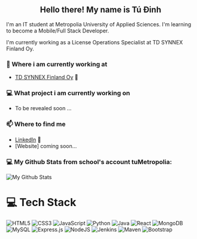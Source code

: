<h2 align="center">Hello there! My name is Tú Đinh</h2>
<p align="left">I'm an IT student at Metropolia University of Applied Sciences. I'm learning to become a Mobile/Full Stack Developer.
  
I'm currently working as a License Operations Specialist at TD SYNNEX Finland Oy. 


### 💼 Where i am currently working at
- [TD SYNNEX Finland Oy](https://fi.tdsynnex.com/) 💼 


### 💻 What project i am currently working on
- To be revealed soon ...


### 📫 Where to find me
- [LinkedIn](https://www.linkedin.com/in/mitu-dinh/) 💼
- [Website] coming soon...


### 💻 My Github Stats from school's account tuMetropolia:
![My Github Stats](https://github-readme-stats.vercel.app/api?username=tuMetropolia&show_icons=true&theme=radical)

# 💻 Tech Stack
<!-- Badges from https://github.com/Ileriayo/markdown-badges -->
![HTML5](https://img.shields.io/badge/html5-%23E34F26.svg?style=for-the-badge&logo=html5&logoColor=white)
![CSS3](https://img.shields.io/badge/css3-%231572B6.svg?style=for-the-badge&logo=css3&logoColor=white)
![JavaScript](https://img.shields.io/badge/javascript-%23323330.svg?style=for-the-badge&logo=javascript&logoColor=%23F7DF1E)
![Python](https://img.shields.io/badge/python-3670A0?style=for-the-badge&logo=python&logoColor=ffdd54)
![Java](https://img.shields.io/badge/java-%23ED8B00.svg?style=for-the-badge&logo=openjdk&logoColor=white)
![React](https://img.shields.io/badge/react-%2320232a.svg?style=for-the-badge&logo=react&logoColor=%2361DAFB)
![MongoDB](https://img.shields.io/badge/MongoDB-%234ea94b.svg?style=for-the-badge&logo=mongodb&logoColor=white)
![MySQL](https://img.shields.io/badge/mysql-4479A1.svg?style=for-the-badge&logo=mysql&logoColor=white)
![Express.js](https://img.shields.io/badge/express.js-%23404d59.svg?style=for-the-badge&logo=express&logoColor=%2361DAFB)
![NodeJS](https://img.shields.io/badge/node.js-6DA55F?style=for-the-badge&logo=node.js&logoColor=white)
![Jenkins](https://img.shields.io/badge/jenkins-%232C5263.svg?style=for-the-badge&logo=jenkins&logoColor=white)
![Maven](https://img.shields.io/badge/apachemaven-C71A36.svg?style=for-the-badge&logo=apachemaven&logoColor=white)
![Bootstrap](https://img.shields.io/badge/bootstrap-%238511FA.svg?style=for-the-badge&logo=bootstrap&logoColor=white)

